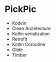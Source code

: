 # PickPic

* Kodein
* Clean Architecture
* Kotlin serialization
* Retrofit
* Kotlin Coroutine
* Glide
* Timber
